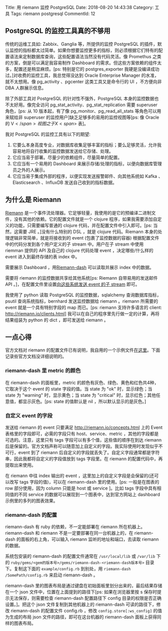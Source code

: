 Title: 用 riemann 监控 PostgreSQL
Date: 2018-08-20 14:43:38
Category: 工具
Tags: riemann postgresql
CommentId: 12


## PostgreSQL 的监控工具真的不够用

传统的运维工具如: Zabbix、Ganglia 等，所提供的监控 PostgreSQL 的插件，默认监控的指标都太过简单。如果你想要监控更多的指标，则必须根据它们特有的配置语法来定制数据库查询，这些配置语法当然没有代码灵活。像 Promethus 之类的方案，倒是可以满足我容易制作 Dashboard 的需求。但这些方案依赖的组件太多，配置还是稍显麻烦。[ps: 特别是它的 postgres_exporter 我硬是没编译成功过。]对收费的监控工具，我总觉得没达到 Oracle Enterprise Manager 的水准，就不太想用。像 pg_activity 、pgcenter 这类工具又是命令行的 UI ，不方便向非 DBA 人群展示信息。

除了外部工具对 PostgreSQL 的针对性不强外，PostgreSQL 本身的监控数据也不太好用。像完全访问 pg_stat_activity、pg_stat_replication 需要 superuser 角色，[ps: 从 10 版本起，有了像 pg_monitor、pg_read_all_stats 等角色可以用来赋给非 superuser 的监控用户]缺乏足够多的易用的监控视图等[ps: 像 Oracle 的 V<span>$</span> 视图之于 X<span>$</span> 表]。

我对 PostgreSQL 的监控工具有以下的期望:
1. 它要么本身高度专业，对数据库收集足够丰富的指标；要么足够灵活，允许我容易地将自行收集的监控数据发送给它存储、处理。
2. 它应当易于部署。尽量少的依赖组件，尽量简单的配置。
3. 它应当有一个易用的 Dashboard 来展示存储/处理的指标，以便向数据库管理员之外的人展示。
4. 它应当易于集成外部的程序，以便实现发送报警邮件、向其他系统如 Kafka 、Elasticsearch 、InfluxDB 发送自己收到的指标数据。

<!-- PELICAN_END_SUMMARY -->

## 为什么是 Riemann

[Riemann](http://riemann.io) 是一个事件流处理器。它足够轻量，我使用的是它的预编译二进制文件，没有其他的依赖。它的配置文件就是一个 clojure 程序，如果我需要添加自定义的功能，只需要编写普通的 clojure 代码，并在配置文件中引入即可。[ps: 当然，这需要 JRE 。]没有什么特别的 DSL ，就是 clojure 代码。Riemann 本身的处理逻辑非常简单，就是将接收到的 event (包裹了监控数据的容器) 根据配置文件中的代码分发到各个用户定义的子 stream 中。用户在子 stream 中使用 riemman 提供的 API 及自己的 clojure 代码处理 event ，决定哪些/什么样的 event 进入到最终存储的表 index 中。

需要展示 Dashboard ，用[Riemann-dash](http://riemann.io/dashboard.html) 可以读取并展示 index 中的数据。

需要将 riemann 的监控数据共享给其他系统[ps: Riemann 自带易用的发送邮件 API 。]，在配置文件里设置[向这些系统发送 event 的子 stream](http://riemann.io/howto.html#integrating-with-other-systems) 即可。

我使用了 python 读取 PostgreSQL 的监控数据，sqlalchemy 查询数据库指标，psutil 查询系统指标，bernhard 发送监控数据给 riemann 。riemann 所需要的 event 就是一个具有特别字段的 map 而已。[ps: riemann 支持许多语言的 client: http://riemann.io/clients.html] 我可以在自己的程序里先行做一定的计算，再将结果组装为 python 的 dict ，即可发送给 riemann 。


## 一点心得

官方文档对 riemann 的配置文件已有说明，我自用的一个示例文件[在这里](https://gist.github.com/paxinla/39e19a4d30f4bb74c87c5dacc884165d)。下面记录些官方文档没详细说明的。

### riemann-dash 里 metric 的颜色

在 riemann-dash 的面板里，metric 的颜色有灰色、绿色、黄色和红色共4种，它取决于这个 event 的 state 字段的值。当 state 为 "ok" 时，显示绿色；当 state 为 "warning" 时，显示黄色；当 state 为 "critical" 时，显示红色；其他任意值，都显示灰色。[ps: state 的值默认是 nil ，所以默认显示的是灰色。]

### 自定义 event 的字段

发送给 riemann 的 event 只要满足 http://riemann.io/concepts.html 上的 Event 表格里的字段即可，必需的字段只有 host、service、metric ，其他的字段都是可选的。注意，这里只有 tags 字段可以有多个值，这些值的顺序在到达 riemann 后是保留的。官方文档声称可以随意加上自定义的字段。我实际使用时发现似乎不可行，event 到了 riemann 后自定义的字段就丢失了。自定义字段通常都是字符串，因此我都将自定义的字段值放到 tags 字段里。在 riemann 的配置代码中，再提取出来使用。

在 riemann 中往 index 输出的 event ，这里加上的自定义字段是会保留的(还可以改写 tags 字段的值)，可以在 riemann-dash 里的使用。[ps: 一般是在图表的 row 部分使用，因为 column 只能是 host 或 service ]。比如 tags 字段中具有相同值的不同 service 的数据可以展现到一个图表中，达到官方网站上 dashboard 示例里的多列的图表效果。

### riemann-dash 的配置

riemann-dash 有 ruby 的依赖，不一定能部署在 riemann 所在机器上。 riemann-dash 和 riemann 不是一定要部署在同一台机器上的，在 riemann-dash 的面板的右上角，可以输入 riemann 监听的地址和端口，去读取 riemann 的数据。

系统包安装的 riemann-dash 的配置文件通常在 `/usr/local/lib` 或 `/var/lib` 下的 `ruby/gems/<gem的版本号>/gems/riemann-dash-<riemann-dash版本号>` 目录下。复制这下面的 `example/config.rb` 到别处，用 `riemann-dash /SomePath/config.rb` 来启动 riemann-dash 。

riemann-dash 里的图表布局是通过键盘在初始面板里划分出来的，最后结果存储在一个 json 文件中，位置在上面提到的路径下[ps: 如果在浏览器里按 s 保存时提示无法保存，则需要检查 riemann-dash 配置路径下 config 目录的权限是否正确设置。]。把这个 json 文件复制到其他机器上的 riemann-dash 可读的路径下，修改 riemann-dash 的配置文件 config.rb ，修改 `config.store[:ws_config]` 的值为生成的布局 json 文件的路径，即可在这台机器的 riemann-dash 面板上获得同样的图表布局。
